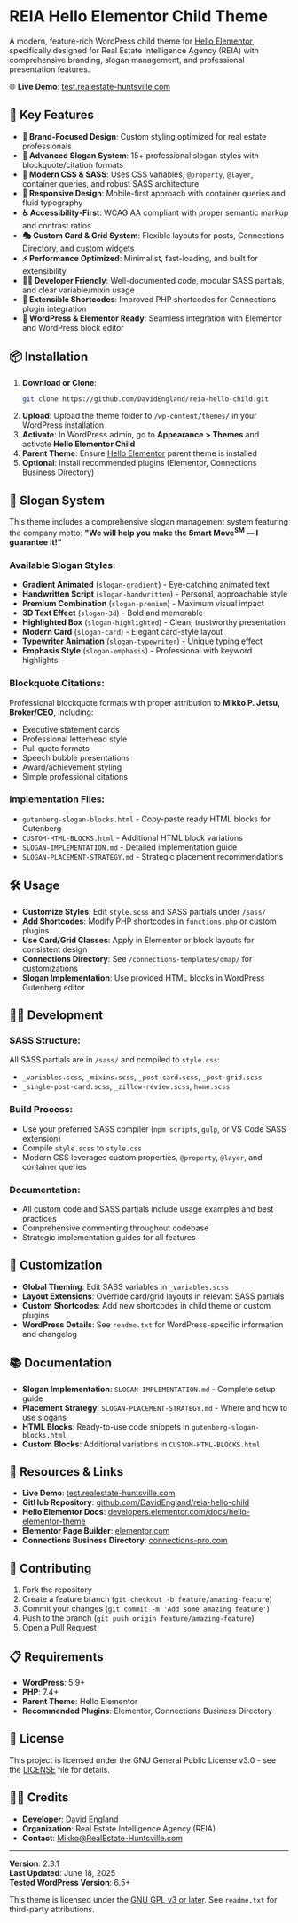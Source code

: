 # REIA Hello Elementor Child Theme

A modern, feature-rich WordPress child theme for [Hello Elementor](https://wordpress.org/themes/hello-elementor/), specifically designed for Real Estate Intelligence Agency (REIA) with comprehensive branding, slogan management, and professional presentation features.

🌐 **Live Demo**: [test.realestate-huntsville.com](https://test.realestate-huntsville.com)

## 🚀 Key Features

- **🎨 Brand-Focused Design**: Custom styling optimized for real estate professionals
- **📝 Advanced Slogan System**: 15+ professional slogan styles with blockquote/citation formats
- **🌟 Modern CSS & SASS**: Uses CSS variables, `@property`, `@layer`, container queries, and robust SASS architecture
- **📱 Responsive Design**: Mobile-first approach with container queries and fluid typography
- **♿ Accessibility-First**: WCAG AA compliant with proper semantic markup and contrast ratios
- **🎭 Custom Card & Grid System**: Flexible layouts for posts, Connections Directory, and custom widgets
- **⚡ Performance Optimized**: Minimalist, fast-loading, and built for extensibility
- **👨‍💻 Developer Friendly**: Well-documented code, modular SASS partials, and clear variable/mixin usage
- **🔌 Extensible Shortcodes**: Improved PHP shortcodes for Connections plugin integration
- **🎯 WordPress & Elementor Ready**: Seamless integration with Elementor and WordPress block editor

## 📦 Installation

1. **Download or Clone**: 
   ```bash
   git clone https://github.com/DavidEngland/reia-hello-child.git
   ```
2. **Upload**: Upload the theme folder to `/wp-content/themes/` in your WordPress installation
3. **Activate**: In WordPress admin, go to **Appearance > Themes** and activate **Hello Elementor Child**
4. **Parent Theme**: Ensure [Hello Elementor](https://wordpress.org/themes/hello-elementor/) parent theme is installed
5. **Optional**: Install recommended plugins (Elementor, Connections Business Directory)

## 🎨 Slogan System

This theme includes a comprehensive slogan management system featuring the company motto: **"We will help you make the Smart Move<sup>SM</sup> — I guarantee it!"**

### Available Slogan Styles:
- **Gradient Animated** (`slogan-gradient`) - Eye-catching animated text
- **Handwritten Script** (`slogan-handwritten`) - Personal, approachable style  
- **Premium Combination** (`slogan-premium`) - Maximum visual impact
- **3D Text Effect** (`slogan-3d`) - Bold and memorable
- **Highlighted Box** (`slogan-highlighted`) - Clean, trustworthy presentation
- **Modern Card** (`slogan-card`) - Elegant card-style layout
- **Typewriter Animation** (`slogan-typewriter`) - Unique typing effect
- **Emphasis Style** (`slogan-emphasis`) - Professional with keyword highlights

### Blockquote Citations:
Professional blockquote formats with proper attribution to **Mikko P. Jetsu, Broker/CEO**, including:
- Executive statement cards
- Professional letterhead style
- Pull quote formats
- Speech bubble presentations
- Award/achievement styling
- Simple professional citations

### Implementation Files:
- `gutenberg-slogan-blocks.html` - Copy-paste ready HTML blocks for Gutenberg
- `CUSTOM-HTML-BLOCKS.html` - Additional HTML block variations
- `SLOGAN-IMPLEMENTATION.md` - Detailed implementation guide
- `SLOGAN-PLACEMENT-STRATEGY.md` - Strategic placement recommendations

## 🛠️ Usage

- **Customize Styles**: Edit `style.scss` and SASS partials under `/sass/`
- **Add Shortcodes**: Modify PHP shortcodes in `functions.php` or custom plugins
- **Use Card/Grid Classes**: Apply in Elementor or block layouts for consistent design
- **Connections Directory**: See `/connections-templates/cmap/` for customizations
- **Slogan Implementation**: Use provided HTML blocks in WordPress Gutenberg editor

## 👨‍💻 Development

### SASS Structure:
All SASS partials are in `/sass/` and compiled to `style.css`:
  - `_variables.scss`, `_mixins.scss`, `_post-card.scss`, `_post-grid.scss`
  - `_single-post-card.scss`, `_zillow-review.scss`, `home.scss`

### Build Process:
- Use your preferred SASS compiler (`npm scripts`, `gulp`, or VS Code SASS extension)
- Compile `style.scss` to `style.css`
- Modern CSS leverages custom properties, `@property`, `@layer`, and container queries

### Documentation:
- All custom code and SASS partials include usage examples and best practices
- Comprehensive commenting throughout codebase
- Strategic implementation guides for all features

## 🎨 Customization

- **Global Theming**: Edit SASS variables in `_variables.scss`
- **Layout Extensions**: Override card/grid layouts in relevant SASS partials  
- **Custom Shortcodes**: Add new shortcodes in child theme or custom plugins
- **WordPress Details**: See `readme.txt` for WordPress-specific information and changelog

## 📚 Documentation

- **Slogan Implementation**: `SLOGAN-IMPLEMENTATION.md` - Complete setup guide
- **Placement Strategy**: `SLOGAN-PLACEMENT-STRATEGY.md` - Where and how to use slogans
- **HTML Blocks**: Ready-to-use code snippets in `gutenberg-slogan-blocks.html`
- **Custom Blocks**: Additional variations in `CUSTOM-HTML-BLOCKS.html`

## 🔗 Resources & Links

- **Live Demo**: [test.realestate-huntsville.com](https://test.realestate-huntsville.com)
- **GitHub Repository**: [github.com/DavidEngland/reia-hello-child](https://github.com/DavidEngland/reia-hello-child)
- **Hello Elementor Docs**: [developers.elementor.com/docs/hello-elementor-theme](https://developers.elementor.com/docs/hello-elementor-theme/)
- **Elementor Page Builder**: [elementor.com](https://elementor.com/)
- **Connections Business Directory**: [connections-pro.com](https://connections-pro.com/)

## 🤝 Contributing

1. Fork the repository
2. Create a feature branch (`git checkout -b feature/amazing-feature`)
3. Commit your changes (`git commit -m 'Add some amazing feature'`)
4. Push to the branch (`git push origin feature/amazing-feature`)
5. Open a Pull Request

## 📋 Requirements

- **WordPress**: 5.9+
- **PHP**: 7.4+
- **Parent Theme**: Hello Elementor
- **Recommended Plugins**: Elementor, Connections Business Directory

## 📄 License

This project is licensed under the GNU General Public License v3.0 - see the [LICENSE](LICENSE) file for details.

## 👨‍💻 Credits

- **Developer**: David England
- **Organization**: Real Estate Intelligence Agency (REIA)
- **Contact**: Mikko@RealEstate-Huntsville.com

---

**Version**: 2.3.1  
**Last Updated**: June 18, 2025  
**Tested WordPress Version**: 6.5+

This theme is licensed under the [GNU GPL v3 or later](https://www.gnu.org/licenses/gpl-3.0.html). See `readme.txt` for third-party attributions.
